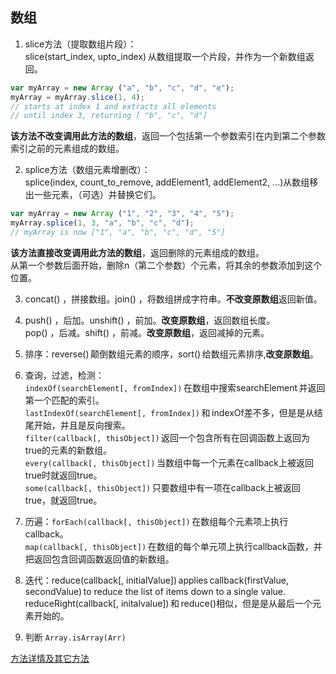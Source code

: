 ## 数组
1. slice方法（提取数组片段）：  
slice(start_index, upto_index) 从数组提取一个片段，并作为一个新数组返回。 
```js
var myArray = new Array ("a", "b", "c", "d", "e"); 
myArray = myArray.slice(1, 4); 
// starts at index 1 and extracts all elements 
// until index 3, returning [ "b", "c", "d"] 
```
**该方法不改变调用此方法的数组**，返回一个包括第一个参数索引在内到第二个参数索引之前的元素组成的数组。 

2. splice方法（数组元素增删改）：  
splice(index, count_to_remove, addElement1, addElement2, ...)从数组移出一些元素，（可选）并替换它们。 
```js
var myArray = new Array ("1", "2", "3", "4", "5"); 
myArray.splice(1, 3, "a", "b", "c", "d");  
// myArray is now ["1", "a", "b", "c", "d", "5"] 
```
**该方法直接改变调用此方法的数组**，返回删除的元素组成的数组。  
从第一个参数后面开始，删除n（第二个参数）个元素，将其余的参数添加到这个位置。 

3. concat() ，拼接数组。join() ，将数组拼成字符串。**不改变原数组**返回新值。 

4. push() ，后加。unshift() ，前加。**改变原数组**，返回数组长度。  
pop() ，后减。shift() ，前减。**改变原数组**，返回减掉的元素。 

5. 排序：reverse() 颠倒数组元素的顺序，sort() 给数组元素排序,**改变原数组**。 

6. 查询，过滤，检测：  
`indexOf(searchElement[, fromIndex])` 在数组中搜索searchElement 并返回第一个匹配的索引。  
`lastIndexOf(searchElement[, fromIndex])` 和 indexOf差不多，但是是从结尾开始，并且是反向搜索。  
`filter(callback[, thisObject])` 返回一个包含所有在回调函数上返回为true的元素的新数组。  
`every(callback[, thisObject])` 当数组中每一个元素在callback上被返回true时就返回true。  
`some(callback[, thisObject])` 只要数组中有一项在callback上被返回true，就返回true。  

7. 历遍：`forEach(callback[, thisObject])` 在数组每个元素项上执行callback。  
`map(callback[, thisObject])` 在数组的每个单元项上执行callback函数，并把返回包含回调函数返回值的新数组。  

8. 迭代：reduce(callback[, initialValue]) applies callback(firstValue, secondValue) to reduce the list of items down to a single value.   
reduceRight(callback[, initalvalue]) 和 reduce()相似，但是是从最后一个元素开始的。 

9. 判断 `Array.isArray(Arr)`


 

[方法详情及其它方法](https://developer.mozilla.org/zh-CN/docs/Web/JavaScript/Guide/Indexed_collections) 